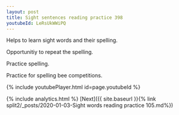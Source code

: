 ```yaml
---
layout: post
title: Sight sentences reading practice 398
youtubeId: LeRsUkWWiPQ
---
```

 
 
Helps to learn sight words and their spelling.

Opportunitiy to repeat the spelling. 

Practice spelling. 
 
Practice for spelling bee competitions. 
 
{% include youtubePlayer.html id=page.youtubeId %}
 
 
{% include analytics.html %} 
[Next]({{ site.baseurl }}{% link  split2/_posts/2020-01-03-Sight words reading practice 105.md%})
 
